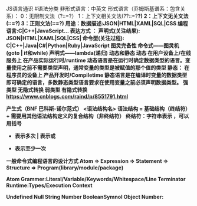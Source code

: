 JS语言通识
#语法分类
 非形式语言：中英文
 形式语言（乔姆斯基谱系：包含关系）：
  0：无限制文法（?::=?）
  1：上下文相关文法(?<A>?::=?<B>?)
  2：上下文无关文法(<A>::=?)
  3：正则文法(<A>::=<A>?)
用途：数据描述:JSON|HTML|XAML|SQL|CSS
      编程语言:C|C++|JavaScript...
表达方式 ： 声明式(关注结果):
              JSON|HTML|XAML|SQL|CSS|
           命令型(关注过程):
              C|C++|Java|C#|Python|Ruby|JavaScript
图灵完备性
  命令式——图灵机(goto | if和while)
  声明式——lambda(递归)
动态和静态
  动态
    在用户设备上/在线服务上
    在产品实际运行时/runtime
    动态语言是在运行时确定数据类型的语言。变量使用之前不需要类型声明，通常变量的类型是被赋值的那个值的类型
  静态：
    在程序员的设备上
    产品开发时/Compiletime
    静态语言是在编译时变量的数据类型即可确定的语言，多数静态类型语言要求在使用变量之前必须声明数据类型。 
强类型 无隐式转换
弱类型 有隐式转换
https://www.cnblogs.com/raind/p/8551791.html

产生式（BNF 巴科斯-诺尔范式）
 <语法结构名>
 语法结构 = 基础结构（终结符） + 需要用其他语法结构定义的复合结构（非终结符）
 终结符：字符串表示 ，可以用括号
  *  表示多次
  | 表示或
  + 表示至少一次

一般命令式编程语言的设计方式
Atom => Expression => Statement => Structure => Program(library/module/package)

Atom 
 Grammer:Literal/Variable/Keywords/Whitespace/Line Terminator
 Runtime:Types/Execution Context
 
Undefined Null String Number BooleanSymnol Object
Number: